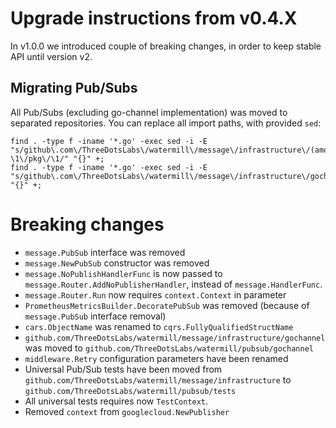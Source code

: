 # Upgrade instructions from v0.4.X

In v1.0.0 we introduced couple of breaking changes, in order to keep stable API until version v2.

## Migrating Pub/Subs

All Pub/Subs (excluding go-channel implementation) was moved to separated repositories.
You can replace all import paths, with provided `sed`:

	find . -type f -iname '*.go' -exec sed -i -E "s/github\.com\/ThreeDotsLabs\/watermill\/message\/infrastructure\/(amqp|googlecloud|http|io|kafka|nats|sql)/github.com\/ThreeDotsLabs\/watermill-\1\/pkg\/\1/" "{}" +;
	find . -type f -iname '*.go' -exec sed -i -E "s/github\.com\/ThreeDotsLabs\/watermill\/message\/infrastructure\/gochannel/github\.com\/ThreeDotsLabs\/watermill\/pubsub\/gochannel/" "{}" +;

# Breaking changes
- `message.PubSub` interface was removed
- `message.NewPubSub` constructor was removed
- `message.NoPublishHandlerFunc` is now passed to `message.Router.AddNoPublisherHandler`, instead of `message.HandlerFunc`.
- `message.Router.Run` now requires `context.Context` in parameter
- `PrometheusMetricsBuilder.DecoratePubSub` was removed (because of `message.PubSub` interface removal)
- `cars.ObjectName` was renamed to `cqrs.FullyQualifiedStructName`
- `github.com/ThreeDotsLabs/watermill/message/infrastructure/gochannel` was moved to `github.com/ThreeDotsLabs/watermill/pubsub/gochannel`
- `middleware.Retry` configuration parameters have been renamed
- Universal Pub/Sub tests have been moved from `github.com/ThreeDotsLabs/watermill/message/infrastructure` to `github.com/ThreeDotsLabs/watermill/pubsub/tests`
- All universal tests requires now `TestContext`.
- Removed `context` from `googlecloud.NewPublisher`

